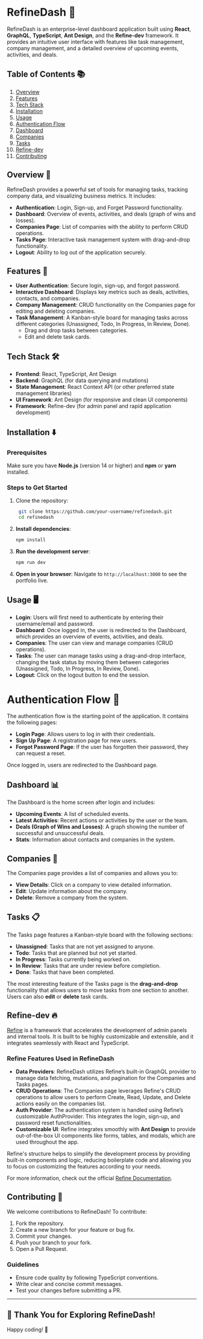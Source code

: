 # RefineDash 🚀

RefineDash is an enterprise-level dashboard application built using **React**, **GraphQL**, **TypeScript**, **Ant Design**, and the **Refine-dev** framework. It provides an intuitive user interface with features like task management, company management, and a detailed overview of upcoming events, activities, and deals.

## Table of Contents 📚

1. [Overview](#overview)
2. [Features](#features)
3. [Tech Stack](#tech-stack)
4. [Installation](#installation)
5. [Usage](#usage)
6. [Authentication Flow](#authentication-flow)
7. [Dashboard](#dashboard)
8. [Companies](#companies)
9. [Tasks](#tasks)
10. [Refine-dev](#refine-dev)
11. [Contributing](#contributing)

## Overview 🌟

RefineDash provides a powerful set of tools for managing tasks, tracking company data, and visualizing business metrics. It includes:

- **Authentication**: Login, Sign-up, and Forget Password functionality.
- **Dashboard**: Overview of events, activities, and deals (graph of wins and losses).
- **Companies Page**: List of companies with the ability to perform CRUD operations.
- **Tasks Page**: Interactive task management system with drag-and-drop functionality.
- **Logout**: Ability to log out of the application securely.

## Features 🔧

- **User Authentication**: Secure login, sign-up, and forgot password.
- **Interactive Dashboard**: Displays key metrics such as deals, activities, contacts, and companies.
- **Company Management**: CRUD functionality on the Companies page for editing and deleting companies.
- **Task Management**: A Kanban-style board for managing tasks across different categories (Unassigned, Todo, In Progress, In Review, Done).
  - Drag and drop tasks between categories.
  - Edit and delete task cards.

## Tech Stack 🛠️

- **Frontend**: React, TypeScript, Ant Design
- **Backend**: GraphQL (for data querying and mutations)
- **State Management**: React Context API (or other preferred state management libraries)
- **UI Framework**: Ant Design (for responsive and clean UI components)
- **Framework**: Refine-dev (for admin panel and rapid application development)

## Installation ⬇️

### Prerequisites

Make sure you have **Node.js** (version 14 or higher) and **npm** or **yarn** installed.

### Steps to Get Started

1. Clone the repository:
   ```bash
    git clone https://github.com/your-username/refinedash.git
    cd refinedash
    ```

2. **Install dependencies**:
    ```bash
    npm install
    ```

3. **Run the development server**:
    ```bash
    npm run dev
    ```

4. **Open in your browser**: 
    Navigate to `http://localhost:3000` to see the portfolio live.


## Usage 🖥️

- **Login**:  Users will first need to authenticate by entering their username/email and password.
- **Dashboard**: Once logged in, the user is redirected to the Dashboard, which provides an overview of events, activities, and deals.
- **Companies**: The user can view and manage companies (CRUD operations).
- **Tasks**: The user can manage tasks using a drag-and-drop interface, changing the task status by moving them between categories (Unassigned, Todo, In Progress, In Review, Done).
- **Logout**: Click on the logout button to end the session.

# Authentication Flow 🔑

The authentication flow is the starting point of the application. It contains the following pages:

- **Login Page**: Allows users to log in with their credentials.
- **Sign Up Page**: A registration page for new users.
- **Forgot Password Page**: If the user has forgotten their password, they can request a reset.

Once logged in, users are redirected to the Dashboard page.

## Dashboard 📊

The Dashboard is the home screen after login and includes:

- **Upcoming Events**: A list of scheduled events.
- **Latest Activities**: Recent actions or activities by the user or the team.
- **Deals (Graph of Wins and Losses)**: A graph showing the number of successful and unsuccessful deals.
- **Stats**: Information about contacts and companies in the system.

## Companies 🏢

The Companies page provides a list of companies and allows you to:

- **View Details**: Click on a company to view detailed information.
- **Edit**: Update information about the company.
- **Delete**: Remove a company from the system.

## Tasks 📋

The Tasks page features a Kanban-style board with the following sections:

- **Unassigned**: Tasks that are not yet assigned to anyone.
- **Todo**: Tasks that are planned but not yet started.
- **In Progress**: Tasks currently being worked on.
- **In Review**: Tasks that are under review before completion.
- **Done**: Tasks that have been completed.

The most interesting feature of the Tasks page is the **drag-and-drop** functionality that allows users to move tasks from one section to another. Users can also **edit** or **delete** task cards.

## Refine-dev 🔥

[Refine](https://refine.dev) is a framework that accelerates the development of admin panels and internal tools. It is built to be highly customizable and extensible, and it integrates seamlessly with React and TypeScript.

### Refine Features Used in RefineDash

- **Data Providers**: RefineDash utilizes Refine’s built-in GraphQL provider to manage data fetching, mutations, and pagination for the Companies and Tasks pages.
- **CRUD Operations**: The Companies page leverages Refine's CRUD operations to allow users to perform Create, Read, Update, and Delete actions easily on the companies list.
- **Auth Provider**: The authentication system is handled using Refine’s customizable AuthProvider. This integrates the login, sign-up, and password reset functionalities.
- **Customizable UI**: Refine integrates smoothly with **Ant Design** to provide out-of-the-box UI components like forms, tables, and modals, which are used throughout the app.

Refine's structure helps to simplify the development process by providing built-in components and logic, reducing boilerplate code and allowing you to focus on customizing the features according to your needs.

For more information, check out the official [Refine Documentation](https://refine.dev/docs).

## Contributing 🤝

We welcome contributions to RefineDash! To contribute:

1. Fork the repository.
2. Create a new branch for your feature or bug fix.
3. Commit your changes.
4. Push your branch to your fork.
5. Open a Pull Request.

### Guidelines

- Ensure code quality by following TypeScript conventions.
- Write clear and concise commit messages.
- Test your changes before submitting a PR.

---

## 🙏 Thank You for Exploring RefineDash!
Happy coding! 🚀

